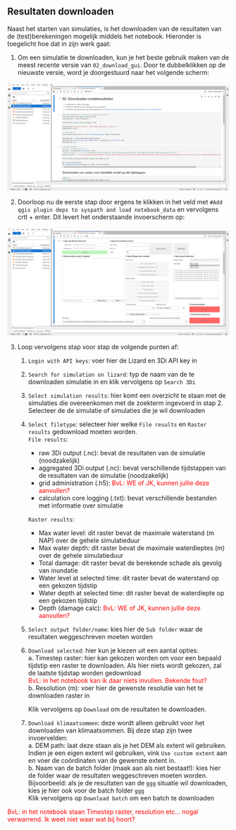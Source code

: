 ## **Resultaten downloaden**
Naast het starten van simulaties, is het downloaden van de resultaten van de (test)berekeningen mogelijk middels het notebook. Hieronder is toegelicht hoe dat in zijn werk gaat:

1. Om een simulatie te downloaden, kun je het beste gebruik maken van de meest recente versie van ``02_download_gui``. Door te dubbelklikken op de nieuwste versie, word je doorgestuurd naar het volgende scherm:

![Alt text](../../images/4_gebruik_plugin/e_downloaden_resultaten/notebook_download_simulation_1.png)

2. Doorloop nu de eerste stap door ergens te klikken in het veld met ``#Add qgis plugin deps to syspath and load notebook_data`` en vervolgens crtl + enter. Dit levert het onderstaande invoerscherm op:

![Alt text](../../images/4_gebruik_plugin/e_downloaden_resultaten/notebook_download_simulation_2.png)

3. Loop vervolgens stap voor stap de volgende punten af:

   1. ``Login with API keys``: voer hier de Lizard en 3Di API key in
   2. ``Search for simulation on lizard``: typ de naam van de te downloaden simulatie in en klik vervolgens op ``Search 3Di``
   3. ``Select simulation results``: hier komt een overzicht te staan met de simulaties die overeenkomen met de zoekterm ingevoerd in stap 2. Selecteer de de simulatie of simulaties die je wil downloaden
   4. ``Select filetype``: selecteer hier welke ``File results`` en ``Raster results`` gedownload moeten worden. <br>
      ``File results``: <br>
      * raw 3Di output (.nc): bevat de resultaten van de simulatie (noodzakelijk) <br>
      * aggregated 3Di output (.nc): bevat verschillende tijdstappen van de resultaten van de simulatie (noodzakelijk) <br>
      * grid administration (.h5): <span style="color:red"> BvL: WE of JK, kunnen jullie deze aanvullen?</span> <br>
      * calculation core logging (.txt): bevat verschillende bestanden met informatie over simulatie 

      ``Raster results``: <br>
      * Max water level: dit raster bevat de maximale waterstand (m NAP) over de gehele simulatieduur <br>
      * Max water depth: dit raster bevat de maximale waterdieptes (m) over de gehele simulatieduur <br>
      * Total damage: dit raster bevat de berekende schade als gevolg van inundatie <br>
      * Water level at selected time: dit raster bevat de waterstand op een gekozen tijdstip <br>
      * Water depth at selected time: dit raster bevat de waterdiepte op een gekozen tijdstip <br>
      * Depth (damage calc): <span style="color:red"> BvL: WE of JK, kunnen jullie deze aanvullen?</span> 
   5. ``Select output folder/name``: kies hier de ``Sub folder`` waar de resultaten weggeschreven moeten worden 
   6. ``Download selected``: hier kun je kiezen uit een aantal opties:<br>
      a. Timestep raster: hier kan gekozen worden om voor een bepaald tijdstip een raster te downloaden. Als hier niets wordt gekozen, zal de laatste tijdstap worden gedownload <br>
      <span style="color:red"> BvL: in het notebook kan ik daar niets invullen. Bekende fout?</span><br>
      b. Resolution (m): voer hier de gewenste resolutie van het te downloaden raster in <br>
      
      Klik vervolgens op ``Download`` om de resultaten te downloaden.<br>
   7. ``Download klimaatsommen``: deze wordt alleen gebruikt voor het downloaden van klimaatsommen. Bij deze stap zijn twee invoervelden: <br>
      a. DEM path: laat deze staan als je het DEM als extent wil gebruiken. Indien je een eigen extent wil gebruiken, vink ``Use custom extent`` aan en voer de coördinaten van de gewenste extent in. <br>
      b. Naam van de batch folder (maak aan als niet bestaat!): kies hier de folder waar de resultaten weggeschreven moeten worden. Bijvoorbeeld: als je de resultaten van de ``ggg`` situatie wil downloaden, kies je hier ook voor de batch folder ``ggg`` <br>
      Klik vervolgens op ``Download batch`` om een batch te downloaden

<span style="color:red"> BvL: in het notebook staan Timestep raster, resolution etc... nogal verwarrend. Ik weet niet waar wat bij hoort?</span>
